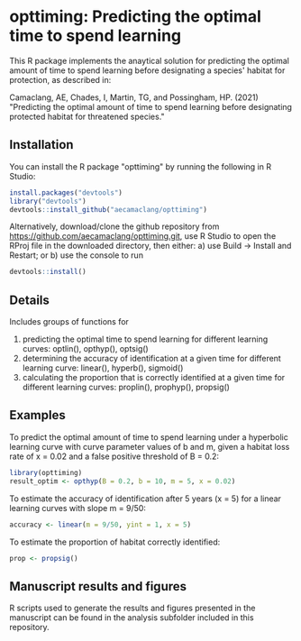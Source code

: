 # opttiming: Predicting the optimal time to spend learning 

This R package implements the anaytical solution for predicting the optimal amount of time to spend learning before designating a species' habitat for protection, as described in:  
  
Camaclang, AE, Chades, I, Martin, TG, and Possingham, HP. (2021) "Predicting the optimal amount of time to spend learning before designating protected habitat for threatened species."

## Installation

You can install the R package "opttiming" by running the following in R Studio:

``` r
install.packages("devtools")
library("devtools")
devtools::install_github("aecamaclang/opttiming")
```

Alternatively, download/clone the github repository from https://github.com/aecamaclang/opttiming.git, use R Studio to open the RProj file in the downloaded directory, then either: a) use Build -> Install and Restart; or b) use the console to run

``` r
devtools::install()
```

## Details
Includes groups of functions for  
1. predicting the optimal time to spend learning for different learning curves: optlin(), opthyp(), optsig()  
2. determining the accuracy of identification at a given time for different learning curve: linear(), hyperb(), sigmoid()  
3. calculating the proportion that is correctly identified at a given time for different learning curves: proplin(), prophyp(), propsig()


## Examples

To predict the optimal amount of time to spend learning under a hyperbolic learning curve with curve parameter values of b and m, given a habitat loss rate of x = 0.02 and a false positive threshold of B = 0.2:

``` r
library(opttiming)
result_optim <- opthyp(B = 0.2, b = 10, m = 5, x = 0.02)
```
To estimate the accuracy of identification after 5 years (x = 5) for a linear learning curves with slope m = 9/50:

```r
accuracy <- linear(m = 9/50, yint = 1, x = 5)
```

To estimate the proportion of habitat correctly identified:

```r
prop <- propsig()
```

## Manuscript results and figures

R scripts used to generate the results and figures presented in the manuscript can be found in the analysis subfolder included in this repository.
